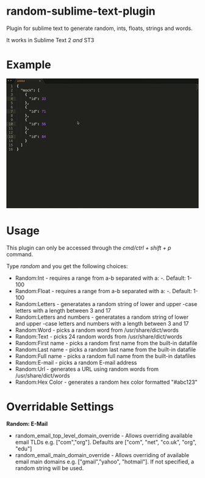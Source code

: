 random-sublime-text-plugin
==========================

Plugin for sublime text to generate random, ints, floats, strings and words.

It works in Sublime Text 2 *and* ST3

Example
=======

![Example](example.gif)

Usage
=====

This plugin can only be accessed through the *cmd/ctrl + shift + p* command.

Type *random* and you get the following choices:

* Random:Int - requires a range from a-b separated with a: *-*. Default: 1-100
* Random:Float - requires a range from a-b separated with a: *-*. Default: 1-100
* Random:Letters - generatates a random string of lower and upper -case letters with a length between 3 and 17
* Random:Letters and numbers - generatates a random string of lower and upper -case letters and numbers with a length between 3 and 17
* Random:Word - picks a random word from /usr/share/dict/words
* Random:Text - picks 24 random words from /usr/share/dict/words
* Random:First name - picks a random first name from the built-in datafile
* Random:Last name - picks a random last name from the built-in datafile
* Random:Full name - picks a random full name from the built-in datafiles
* Random:E-mail - picks a random E-mail address
* Random:Url - generates a URL using random words from /usr/share/dict/words
* Random:Hex Color - generates a random hex color formatted "#abc123"

Overridable Settings
====================

**Random: E-Mail**
* random_email_top_level_domain_override - Allows overriding available email TLDs e.g. ["com","org"]. Defaults are ["com", "net", "co.uk", "org", "edu"]
* random_email_main_domain_override - Allows overriding of available email main domains e.g. ["gmail","yahoo", "hotmail"]. If not specified, a random string will be used.


